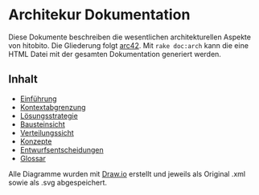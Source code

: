 # Architekur Dokumentation

Diese Dokumente beschreiben die wesentlichen architekturellen Aspekte von hitobito. Die Gliederung folgt [arc42](http://www.arc42.de/template/index.html). Mit `rake doc:arch` kann die eine HTML Datei mit der gesamten Dokumentation generiert werden.

## Inhalt

* [Einführung](01_einfuehrung.md)
* [Kontextabgrenzung](03_kontextabgrenzung.md)
* [Lösungsstrategie](04_loesungsstrategie.md)
* [Bausteinsicht](05_bausteinsicht.md)
* [Verteilungssicht](07_verteilungssicht.md)
* [Konzepte](08_konzepte.md)
* [Entwurfsentscheidungen](09_entwurfsentscheidungen.md)
* [Glossar](12_glossar.md)

Alle Diagramme wurden mit [Draw.io](http://draw.io) erstellt und jeweils als Original .xml sowie als .svg abgespeichert.
